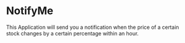 # NotifyMe

This Application will send you a notification when the price of a certain stock changes by a certain percentage within an hour.
